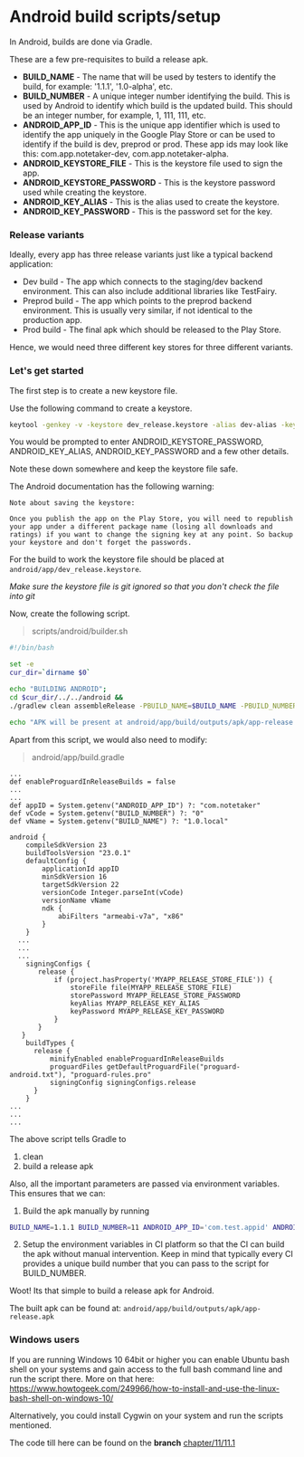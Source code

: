 # Android build scripts/setup

In Android, builds are done via Gradle.

These are a few pre-requisites to build a release apk.
 - **BUILD_NAME** - The name that will be used by testers to identify the build, for example: '1.1.1', '1.0-alpha', etc.
 - **BUILD_NUMBER** - A unique integer number identifying the build. This is used by Android to identify which build is the updated build. This should be an integer number, for example, 1, 111, 111, etc.
 - **ANDROID_APP_ID** - This is the unique app identifier which is used to identify the app uniquely in the Google Play Store or can be used to identify if the build is dev, preprod or prod. These app ids may look like this: com.app.notetaker-dev, com.app.notetaker-alpha.
 - **ANDROID_KEYSTORE_FILE** - This is the keystore file used to sign the app.
 - **ANDROID_KEYSTORE_PASSWORD** - This is the keystore password used while creating the keystore.
 - **ANDROID_KEY_ALIAS** - This is the alias used to create the keystore.
 - **ANDROID_KEY_PASSWORD** - This is the password set for the key.

### Release variants

Ideally, every app has three release variants just like a typical backend application:
- Dev build - The app which connects to the staging/dev backend environment. This can also include additional libraries like TestFairy.
- Preprod build - The app which points to the preprod backend environment. This is usually very similar, if not identical to the production app.
- Prod build - The final apk which should be released to the Play Store.

Hence, we would need three different key stores for three different variants.

### Let's get started

The first step is to create a new keystore file.

Use the following command to create a keystore.
```sh
keytool -genkey -v -keystore dev_release.keystore -alias dev-alias -keyalg RSA -keysize 2048 -validity 10000
```
You would be prompted to enter ANDROID_KEYSTORE_PASSWORD, ANDROID_KEY_ALIAS, ANDROID_KEY_PASSWORD and a few other details.

Note these down somewhere and keep the keystore file safe.

The Android documentation has the following warning:
```
Note about saving the keystore:

Once you publish the app on the Play Store, you will need to republish your app under a different package name (losing all downloads and ratings) if you want to change the signing key at any point. So backup your keystore and don't forget the passwords.
```

For the build to work the keystore file should be placed at `android/app/dev_release.keystore`.

*Make sure the keystore file is git ignored so that you don't check the file into git*

Now, create the following script.
>scripts/android/builder.sh

```sh
#!/bin/bash

set -e
cur_dir=`dirname $0`

echo "BUILDING ANDROID";
cd $cur_dir/../../android &&
./gradlew clean assembleRelease -PBUILD_NAME=$BUILD_NAME -PBUILD_NUMBER=$BUILD_NUMBER -PANDROID_APP_ID=$ANDROID_APP_ID -PMYAPP_RELEASE_STORE_FILE=$ANDROID_KEYSTORE_FILE -PMYAPP_RELEASE_KEY_ALIAS=$ANDROID_KEY_ALIAS -PMYAPP_RELEASE_STORE_PASSWORD=$ANDROID_KEYSTORE_PASSWORD -PMYAPP_RELEASE_KEY_PASSWORD=$ANDROID_KEY_PASSWORD && cd ..

echo "APK will be present at android/app/build/outputs/apk/app-release.apk"
```

Apart from this script, we would also need to modify:

>android/app/build.gradle

```...
...
def enableProguardInReleaseBuilds = false
...
...
def appID = System.getenv("ANDROID_APP_ID") ?: "com.notetaker"
def vCode = System.getenv("BUILD_NUMBER") ?: "0"
def vName = System.getenv("BUILD_NAME") ?: "1.0.local"

android {
    compileSdkVersion 23
    buildToolsVersion "23.0.1"
    defaultConfig {
        applicationId appID
        minSdkVersion 16
        targetSdkVersion 22
        versionCode Integer.parseInt(vCode)
        versionName vName
        ndk {
            abiFilters "armeabi-v7a", "x86"
        }
    }
  ...
  ...
  ...
    signingConfigs {
       release {
           if (project.hasProperty('MYAPP_RELEASE_STORE_FILE')) {
               storeFile file(MYAPP_RELEASE_STORE_FILE)
               storePassword MYAPP_RELEASE_STORE_PASSWORD
               keyAlias MYAPP_RELEASE_KEY_ALIAS
               keyPassword MYAPP_RELEASE_KEY_PASSWORD
           }
       }
   }
    buildTypes {
      release {
          minifyEnabled enableProguardInReleaseBuilds
          proguardFiles getDefaultProguardFile("proguard-android.txt"), "proguard-rules.pro"
          signingConfig signingConfigs.release
      }
    }
...
...
...

```

The above script tells Gradle to
1. clean
2. build a release apk

Also, all the important parameters are passed via environment variables.
This ensures that we can:
1. Build the apk manually by running

  ```sh
  BUILD_NAME=1.1.1 BUILD_NUMBER=11 ANDROID_APP_ID='com.test.appid' ANDROID_KEYSTORE_FILE='dev_release.keystore' ANDROID_KEY_ALIAS='dev-alias' ANDROID_KEYSTORE_PASSWORD=<PASSOWORD> ANDROID_KEY_PASSWORD=<PASSWORD> sh ./scripts/android/builder.sh
  ```

2. Setup the environment variables in CI platform so that the CI can build the apk without manual intervention. Keep in mind that typically every CI provides a unique build number that you can pass to the script for BUILD_NUMBER.

Woot! Its that simple to build a release apk for Android.

The built apk can be found at: `android/app/build/outputs/apk/app-release.apk`

### Windows users

If you are running Windows 10 64bit or higher you can enable Ubuntu bash shell on your systems and gain access to the full bash command line and run the script there.
More on that here: https://www.howtogeek.com/249966/how-to-install-and-use-the-linux-bash-shell-on-windows-10/

Alternatively, you could install Cygwin on your system and run the scripts mentioned.

The code till here can be found on the **branch** [chapter/11/11.1](https://github.com/react-made-native-easy/note-taker/tree/chapter/11/11.1)

